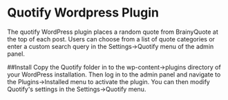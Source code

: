 # Quotify Wordpress Plugin
The quotify WordPress plugin places a random quote from BrainyQuote at the top of each post. Users can choose from a list of quote categories or enter a custom search query in the Settings->Quotify menu of the admin panel.

##Install
Copy the Quotify folder in to the wp-content->plugins directory of your WordPress installation. Then log in to the admin panel and navigate to the Plugins->Installed menu to activate the plugin. You can then modify Quotify's settings in the Settings->Quotify menu. 
